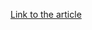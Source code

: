 [Link to the article](https://www.symantec.com/security-center/writeup/2014-081811-3237-99?tabid=2)

